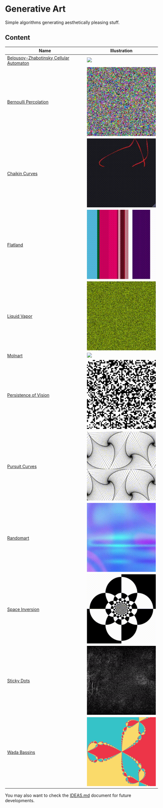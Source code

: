 # Generative Art

Simple algorithms generating aesthetically pleasing stuff.

## Content

Name | Illustration
---- | ------------
[Belousov-Zhabotinsky Cellular Automaton](belousov-zhabotinsky) | [![](belousov-zhabotinsky/belousov-zhabotinsky.gif)](belousov-zhabotinsky)
[Bernoulli Percolation](bernoulli-percolation) | [![](bernoulli-percolation/bernoulli-percolation.gif)](bernoulli-percolation)
[Chaikin Curves](chaikin-curves) | [![](chaikin-curves/chaikin.gif)](chaikin-curves)
[Flatland](flatland) | [![](flatland/flatland.gif)](flatland)
[Liquid Vapor](liquid-vapor) | [![](liquid-vapor/liquid-vapor.gif)](liquid-vapor)
[Molnart](molnart) | [![](molnart/molnart.gif)](molnart)
[Persistence of Vision](persistence-of-vision) | [![](persistence-of-vision/pov.gif)](persistence-of-vision)
[Pursuit Curves](pursuit) | [![](pursuit/pursuit.gif)](pursuit)
[Randomart](randomart) | [![](randomart/randomart.gif)](randomart)
[Space Inversion](space-inversion) | [![](space-inversion/space-inversion.gif)](space-inversion)
[Sticky Dots](sticky-dots) | [![](sticky-dots/sticky-dots.gif)](sticky-dots)
[Wada Bassins](wada) | [![](wada/wada.gif)](wada)

You may also want to check the [IDEAS.md](IDEAS.md) document for future developments.
